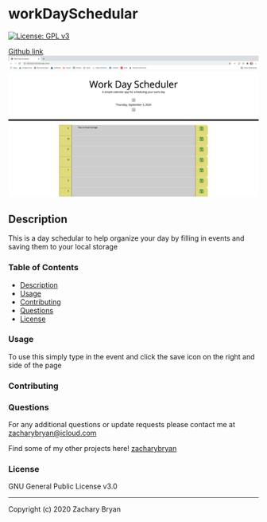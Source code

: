 # workDaySchedular

[![License: GPL v3](https://img.shields.io/badge/License-GPLv3-blue.svg)](https://www.gnu.org/licenses/gpl-3.0)

[Github link](https://zacharybryan.github.io/workDayScheduler/)
![screenshot of home screen](./screenshot.png)

## Description

This is a day schedular to help organize your day by filling in events and saving them to your local storage

### Table of Contents

* [Description](#description)
* [Usage](#usage)
* [Contributing](#contributing)
* [Questions](#questions)
* [License](#licence)

### Usage

To use this simply type in the event and click the save icon on the right and side of the page

### Contributing

[](https://www.github.com/)

### Questions

For any additional questions or update requests please contact me at zacharybryan@icloud.com

Find some of my other projects here!
[zacharybryan](https://www.github.com/zacharybryan)

### License

GNU General Public License v3.0

---
Copyright (c) 2020 Zachary Bryan
